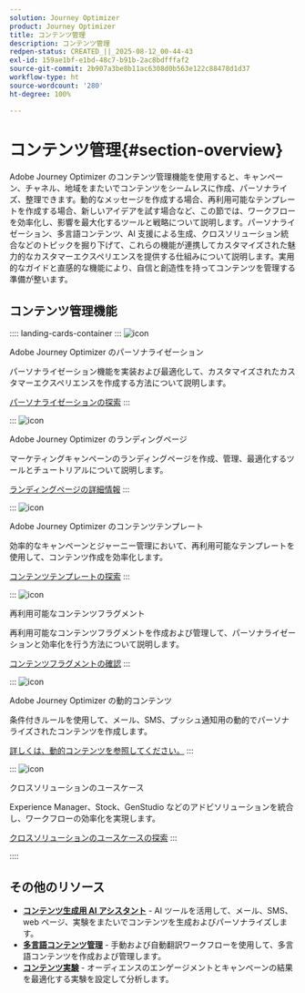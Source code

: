 ```yaml
---
solution: Journey Optimizer
product: Journey Optimizer
title: コンテンツ管理
description: コンテンツ管理
redpen-status: CREATED_||_2025-08-12_00-44-43
exl-id: 159ae1bf-e1bd-48c7-b91b-2ac8bdfffaf2
source-git-commit: 2b907a3be8b11ac6308d0b563e122c88478d1d37
workflow-type: ht
source-wordcount: '280'
ht-degree: 100%

---
```


# コンテンツ管理{#section-overview}

Adobe Journey Optimizer のコンテンツ管理機能を使用すると、キャンペーン、チャネル、地域をまたいでコンテンツをシームレスに作成、パーソナライズ、整理できます。動的なメッセージを作成する場合、再利用可能なテンプレートを作成する場合、新しいアイデアを試す場合など、この節では、ワークフローを効率化し、影響を最大化するツールと戦略について説明します。パーソナライゼーション、多言語コンテンツ、AI 支援による生成、クロスソリューション統合などのトピックを掘り下げて、これらの機能が連携してカスタマイズされた魅力的なカスタマーエクスペリエンスを提供する仕組みについて説明します。実用的なガイドと直感的な機能により、自信と創造性を持ってコンテンツを管理する準備が整います。

## コンテンツ管理機能

:::: landing-cards-container
:::
![icon](https://cdn.experienceleague.adobe.com/icons/bullseye.svg?lang=ja)

Adobe Journey Optimizer のパーソナライゼーション

パーソナライゼーション機能を実装および最適化して、カスタマイズされたカスタマーエクスペリエンスを作成する方法について説明します。

[パーソナライゼーションの探索](personalization-landing-page.md)
:::

:::
![icon](https://cdn.experienceleague.adobe.com/icons/circle-play.svg?lang=ja)

Adobe Journey Optimizer のランディングページ

マーケティングキャンペーンのランディングページを作成、管理、最適化するツールとチュートリアルについて説明します。

[ランディングページの詳細情報](landing-pages-landing-page.md)
:::

:::
![icon](https://cdn.experienceleague.adobe.com/icons/list-check.svg?lang=ja)

Adobe Journey Optimizer のコンテンツテンプレート

効率的なキャンペーンとジャーニー管理において、再利用可能なテンプレートを使用して、コンテンツ作成を効率化します。

[コンテンツテンプレートの探索](content-templates-landing-page.md)
:::

:::
![icon](https://cdn.experienceleague.adobe.com/icons/puzzle-piece.svg?lang=ja)

再利用可能なコンテンツフラグメント

再利用可能なコンテンツフラグメントを作成および管理して、パーソナライゼーションと効率化を行う方法について説明します。

[コンテンツフラグメントの確認](fragments-landing-page.md)
:::

:::
![icon](https://cdn.experienceleague.adobe.com/icons/gear.svg?lang=ja)

Adobe Journey Optimizer の動的コンテンツ

条件付きルールを使用して、メール、SMS、プッシュ通知用の動的でパーソナライズされたコンテンツを作成します。

[詳しくは、動的コンテンツを参照してください。](dynamic-landing-page.md)
:::

:::
![icon](https://cdn.experienceleague.adobe.com/icons/puzzle-piece.svg?lang=ja)

クロスソリューションのユースケース

Experience Manager、Stock、GenStudio などのアドビソリューションを統合し、ワークフローの効率化を実現します。

[クロスソリューションのユースケースの探索](combine-landing-page.md)
:::

::::


## その他のリソース

- **[コンテンツ生成用 AI アシスタント](ai-assistant-landing-page.md)** - AI ツールを活用して、メール、SMS、web ページ、実験をまたいでコンテンツを生成およびパーソナライズします。
- **[多言語コンテンツ管理](content-multilingual-landing-page.md)** - 手動および自動翻訳ワークフローを使用して、多言語コンテンツを作成および管理します。
- **[コンテンツ実験](content-experiment-landing-page.md)** - オーディエンスのエンゲージメントとキャンペーンの結果を最適化する実験を設定して分析します。
